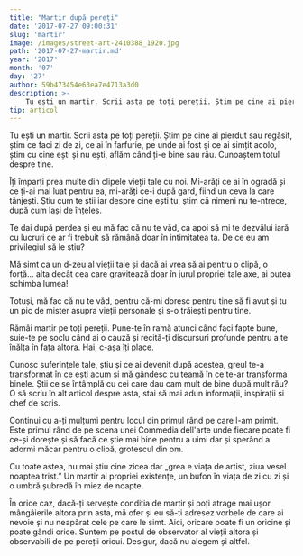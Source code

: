 ```yaml
---
title: "Martir după pereți"
date: '2017-07-27 09:00:31'
slug: 'martir'
image: /images/street-art-2410388_1920.jpg
path: '2017-07-27-martir.md'
year: '2017'
month: '07'
day: '27'
author: 59b473454e63ea7e4713a3d0
description: >-
    Tu ești un martir. Scrii asta pe toți pereții. Știm pe cine ai pierdut sau regăsit, știm ce faci zi de zi, ce ai în farfurie, pe unde ai fost și ce ai simțit acolo, știm cu cine ești și nu ești, aflăm
tip: articol
---
```

<div class="kg-card-markdown"><p>Tu ești un martir. Scrii asta pe toți pereții. Știm pe cine ai pierdut sau regăsit, știm ce faci zi de zi, ce ai în farfurie, pe unde ai fost și ce ai simțit acolo, știm cu cine ești și nu ești, aflăm când ți-e bine sau rău. Cunoaștem totul despre tine.</p>
<p>Îți împarți prea multe din clipele vieții tale cu noi. Mi-arăți ce ai în ogradă și ce ți-ai mai luat pentru ea, mi-arăți ce-i după gard, fiind un ceva la care tânjești. Știu cum te știi iar despre cine ești tu, știm că nimeni nu te-ntrece, după cum lași de înțeles.</p>
<p>Te dai după perdea și eu mă fac că nu te văd, ca apoi să mi te dezvălui iară cu lucruri ce ar fi trebuit să rămână doar în intimitatea ta. De ce eu am privilegiul să le știu?</p>
<p>Mă simt ca un d-zeu al vieții tale și dacă ai vrea să ai pentru o clipă, o forță... alta decât cea care gravitează doar în jurul propriei tale axe, ai putea schimba lumea!</p>
<p>Totuși, mă fac că nu te văd, pentru că-mi doresc pentru tine să fi avut și tu un pic de mister asupra vieții personale și s-o trăiești pentru tine.</p>
<p>Rămâi martir pe toți pereții. Pune-te în ramă atunci când faci fapte bune, suie-te pe soclu când ai o cauză și recită-ți discursuri profunde pentru a te înălța în fața altora. Hai, c-așa îți place.</p>
<p>Cunosc suferințele tale, știu și ce ai devenit după acestea, greul te-a transformat în ce ești acum și mă gândesc cu teamă în ce te-ar transforma binele. Știi ce se întâmplă cu cei care dau cam mult de bine după mult rău? O să scriu în alt articol despre asta, stai să mai adun informații, inspirații și chef de scris.</p>
<p>Continui cu a-ți mulțumi pentru locul din primul rând pe care l-am primit. Este primul rând de pe scena unei Commedia dell'arte unde fiecare poate fi ce-și dorește și să facă ce știe mai bine pentru a uimi dar și sperând a adormi măcar pentru o clipă, grotescul din om.</p>
<p>Cu toate astea, nu mai știu cine zicea dar „grea e viața de artist, ziua vesel noaptea trist.” Un martir al propriei existențe, un bufon în viața de zi cu zi și o umbră șubredă în miez de noapte.</p>
<p>În orice caz, dacă-ți servește condiția de martir și poți atrage mai ușor mângâierile altora prin asta, mă ofer și eu să-ți adresez vorbele de care ai nevoie și nu neapărat cele pe care le simt. Aici, oricare poate fi un oricine și poate gândi orice. Suntem pe postul de observator al vieții altora și observabili de pe pereții oricui. Desigur, dacă nu alegem și altfel.</p>
</div>
    